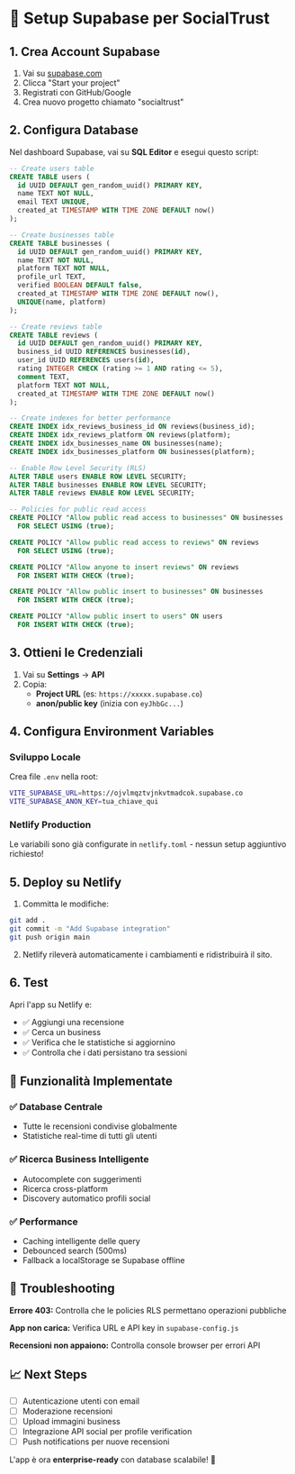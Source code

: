 # 🚀 Setup Supabase per SocialTrust

## 1. Crea Account Supabase

1. Vai su [supabase.com](https://supabase.com)
2. Clicca "Start your project" 
3. Registrati con GitHub/Google
4. Crea nuovo progetto chiamato "socialtrust"

## 2. Configura Database

Nel dashboard Supabase, vai su **SQL Editor** e esegui questo script:

```sql
-- Create users table
CREATE TABLE users (
  id UUID DEFAULT gen_random_uuid() PRIMARY KEY,
  name TEXT NOT NULL,
  email TEXT UNIQUE,
  created_at TIMESTAMP WITH TIME ZONE DEFAULT now()
);

-- Create businesses table  
CREATE TABLE businesses (
  id UUID DEFAULT gen_random_uuid() PRIMARY KEY,
  name TEXT NOT NULL,
  platform TEXT NOT NULL,
  profile_url TEXT,
  verified BOOLEAN DEFAULT false,
  created_at TIMESTAMP WITH TIME ZONE DEFAULT now(),
  UNIQUE(name, platform)
);

-- Create reviews table
CREATE TABLE reviews (
  id UUID DEFAULT gen_random_uuid() PRIMARY KEY,
  business_id UUID REFERENCES businesses(id),
  user_id UUID REFERENCES users(id),
  rating INTEGER CHECK (rating >= 1 AND rating <= 5),
  comment TEXT,
  platform TEXT NOT NULL,
  created_at TIMESTAMP WITH TIME ZONE DEFAULT now()
);

-- Create indexes for better performance
CREATE INDEX idx_reviews_business_id ON reviews(business_id);
CREATE INDEX idx_reviews_platform ON reviews(platform);
CREATE INDEX idx_businesses_name ON businesses(name);
CREATE INDEX idx_businesses_platform ON businesses(platform);

-- Enable Row Level Security (RLS)
ALTER TABLE users ENABLE ROW LEVEL SECURITY;
ALTER TABLE businesses ENABLE ROW LEVEL SECURITY;  
ALTER TABLE reviews ENABLE ROW LEVEL SECURITY;

-- Policies for public read access
CREATE POLICY "Allow public read access to businesses" ON businesses
  FOR SELECT USING (true);

CREATE POLICY "Allow public read access to reviews" ON reviews
  FOR SELECT USING (true);

CREATE POLICY "Allow anyone to insert reviews" ON reviews
  FOR INSERT WITH CHECK (true);

CREATE POLICY "Allow public insert to businesses" ON businesses
  FOR INSERT WITH CHECK (true);

CREATE POLICY "Allow public insert to users" ON users
  FOR INSERT WITH CHECK (true);
```

## 3. Ottieni le Credenziali

1. Vai su **Settings** → **API**
2. Copia:
   - **Project URL** (es: `https://xxxxx.supabase.co`)
   - **anon/public key** (inizia con `eyJhbGc...`)

## 4. Configura Environment Variables

### Sviluppo Locale
Crea file `.env` nella root:
```bash
VITE_SUPABASE_URL=https://ojvlmqztvjnkvtmadcok.supabase.co
VITE_SUPABASE_ANON_KEY=tua_chiave_qui
```

### Netlify Production
Le variabili sono già configurate in `netlify.toml` - nessun setup aggiuntivo richiesto!

## 5. Deploy su Netlify

1. Committa le modifiche:
```bash
git add .
git commit -m "Add Supabase integration"
git push origin main
```

2. Netlify rileverà automaticamente i cambiamenti e ridistribuirà il sito.

## 6. Test

Apri l'app su Netlify e:
- ✅ Aggiungi una recensione  
- ✅ Cerca un business
- ✅ Verifica che le statistiche si aggiornino
- ✅ Controlla che i dati persistano tra sessioni

## 🎯 Funzionalità Implementate

### ✅ Database Centrale
- Tutte le recensioni condivise globalmente
- Statistiche real-time di tutti gli utenti

### ✅ Ricerca Business Intelligente  
- Autocomplete con suggerimenti
- Ricerca cross-platform
- Discovery automatico profili social

### ✅ Performance
- Caching intelligente delle query
- Debounced search (500ms)
- Fallback a localStorage se Supabase offline

## 🔧 Troubleshooting

**Errore 403:** Controlla che le policies RLS permettano operazioni pubbliche

**App non carica:** Verifica URL e API key in `supabase-config.js`

**Recensioni non appaiono:** Controlla console browser per errori API

## 📈 Next Steps

- [ ] Autenticazione utenti con email
- [ ] Moderazione recensioni  
- [ ] Upload immagini business
- [ ] Integrazione API social per profile verification
- [ ] Push notifications per nuove recensioni

L'app è ora **enterprise-ready** con database scalabile! 🚀